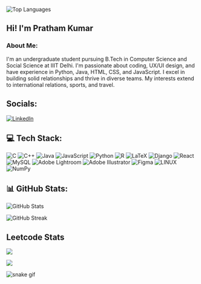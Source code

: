 ![Top Languages](https://github-readme-stats.vercel.app/api/top-langs/?username=PratK5708&theme=dark&hide_border=false&include_all_commits=true&count_private=false&layout=compact)

## Hi! I'm Pratham Kumar

### About Me:
I'm an undergraduate student pursuing B.Tech in Computer Science and Social Science at IIIT Delhi. I'm passionate about coding, UX/UI design, and have experience in Python, Java, HTML, CSS, and JavaScript. I excel in building solid relationships and thrive in diverse teams. My interests extend to international relations, sports, and travel.

## Socials:
[![LinkedIn](https://img.shields.io/badge/LinkedIn-%230077B5.svg?logo=linkedin&logoColor=white)](https://www.linkedin.com/in/pratham-kumar/) 

## 💻 Tech Stack:
![C](https://img.shields.io/badge/c-%2300599C.svg?style=for-the-badge&logo=c&logoColor=white) ![C++](https://img.shields.io/badge/c++-%2300599C.svg?style=for-the-badge&logo=c%2B%2B&logoColor=white) ![Java](https://img.shields.io/badge/java-%23ED8B00.svg?style=for-the-badge&logo=openjdk&logoColor=white) ![JavaScript](https://img.shields.io/badge/javascript-%23323330.svg?style=for-the-badge&logo=javascript&logoColor=%23F7DF1E) ![Python](https://img.shields.io/badge/python-3670A0?style=for-the-badge&logo=python&logoColor=ffdd54) ![R](https://img.shields.io/badge/r-%23276DC3.svg?style=for-the-badge&logo=r&logoColor=white) ![LaTeX](https://img.shields.io/badge/latex-%23008080.svg?style=for-the-badge&logo=latex&logoColor=white) ![Django](https://img.shields.io/badge/django-%23092E20.svg?style=for-the-badge&logo=django&logoColor=white) ![React](https://img.shields.io/badge/react-%2320232a.svg?style=for-the-badge&logo=react&logoColor=%2361DAFB) ![MySQL](https://img.shields.io/badge/mysql-%2300000f.svg?style=for-the-badge&logo=mysql&logoColor=white) ![Adobe Lightroom](https://img.shields.io/badge/Adobe%20Lightroom-31A8FF.svg?style=for-the-badge&logo=Adobe%20Lightroom&logoColor=white) ![Adobe Illustrator](https://img.shields.io/badge/adobe%20illustrator-%23FF9A00.svg?style=for-the-badge&logo=adobe%20illustrator&logoColor=white) ![Figma](https://img.shields.io/badge/figma-%23F24E1E.svg?style=for-the-badge&logo=figma&logoColor=white) ![LINUX](https://img.shields.io/badge/Linux-FCC624?style=for-the-badge&logo=linux&logoColor=black) ![NumPy](https://img.shields.io/badge/numpy-%23013243.svg?style=for-the-badge&logo=numpy&logoColor=white)

## 📊 GitHub Stats:
![GitHub Stats](https://github-readme-stats.vercel.app/api?username=PratK5708&theme=dark&hide_border=false&include_all_commits=true&count_private=false)  

![GitHub Streak](https://github-readme-streak-stats.herokuapp.com/?user=PratK5708&theme=dark&hide_border=false)  

## Leetcode Stats
![](https://leetcard.jacoblin.cool/pratham21405?ext=activity)

[![](https://visitcount.itsvg.in/api?id=PratK5708&icon=0&color=0)](https://visitcount.itsvg.in)

<!-- Proudly created with GPRM ( https://gprm.itsvg.in ) -->

![snake gif](https://github.com/PratK5708/PratK5708/blob/output/github-contribution-grid-snake.svg)
